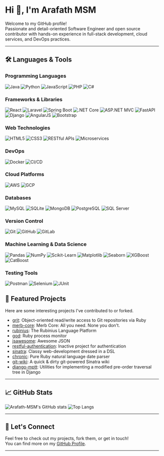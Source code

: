 # Hi 👋, I'm Arafath MSM

Welcome to my GitHub profile!  
Passionate and detail-oriented Software Engineer and open source contributor with hands-on experience in full-stack development, cloud services, and DevOps practices.

---

## 🛠️ Languages & Tools

### Programming Languages
![Java](https://img.shields.io/badge/Java-007396?style=for-the-badge&logo=java&logoColor=white)
![Python](https://img.shields.io/badge/Python-3776AB?style=for-the-badge&logo=python&logoColor=white)
![JavaScript](https://img.shields.io/badge/JavaScript-F7DF1E?style=for-the-badge&logo=javascript&logoColor=black)
![PHP](https://img.shields.io/badge/PHP-777BB4?style=for-the-badge&logo=php&logoColor=white)
![C#](https://img.shields.io/badge/C%23-239120?style=for-the-badge&logo=c-sharp&logoColor=white)

### Frameworks & Libraries
![React](https://img.shields.io/badge/React-20232A?style=for-the-badge&logo=react&logoColor=61DAFB)
![Laravel](https://img.shields.io/badge/Laravel-FF2D20?style=for-the-badge&logo=laravel&logoColor=white)
![Spring Boot](https://img.shields.io/badge/Spring_Boot-6DB33F?style=for-the-badge&logo=spring-boot&logoColor=white)
![.NET Core](https://img.shields.io/badge/.NET_Core-512BD4?style=for-the-badge&logo=dotnet&logoColor=white)
![ASP.NET MVC](https://img.shields.io/badge/ASP.NET-512BD4?style=for-the-badge&logo=dotnet&logoColor=white)
![FastAPI](https://img.shields.io/badge/FastAPI-009688?style=for-the-badge&logo=fastapi&logoColor=white)
![Django](https://img.shields.io/badge/Django-092E20?style=for-the-badge&logo=django&logoColor=white)
![AngularJS](https://img.shields.io/badge/AngularJS-E23237?style=for-the-badge&logo=angularjs&logoColor=white)
![Bootstrap](https://img.shields.io/badge/Bootstrap-563D7C?style=for-the-badge&logo=bootstrap&logoColor=white)

### Web Technologies
![HTML5](https://img.shields.io/badge/HTML5-E34F26?style=for-the-badge&logo=html5&logoColor=white)
![CSS3](https://img.shields.io/badge/CSS3-1572B6?style=for-the-badge&logo=css3&logoColor=white)
![RESTful APIs](https://img.shields.io/badge/REST-02569B?style=for-the-badge&logo=rest&logoColor=white)
![Microservices](https://img.shields.io/badge/Microservices-FF6F00?style=for-the-badge&logo=microgen&logoColor=white)

### DevOps
![Docker](https://img.shields.io/badge/Docker-2496ED?style=for-the-badge&logo=docker&logoColor=white)
![CI/CD](https://img.shields.io/badge/CI/CD-222222?style=for-the-badge&logo=githubactions&logoColor=white)

### Cloud Platforms
![AWS](https://img.shields.io/badge/AWS-232F3E?style=for-the-badge&logo=amazon-aws&logoColor=white)
![GCP](https://img.shields.io/badge/GCP-4285F4?style=for-the-badge&logo=google-cloud&logoColor=white)

### Databases
![MySQL](https://img.shields.io/badge/MySQL-4479A1?style=for-the-badge&logo=mysql&logoColor=white)
![SQLite](https://img.shields.io/badge/SQLite-003B57?style=for-the-badge&logo=sqlite&logoColor=white)
![MongoDB](https://img.shields.io/badge/MongoDB-47A248?style=for-the-badge&logo=mongodb&logoColor=white)
![PostgreSQL](https://img.shields.io/badge/PostgreSQL-336791?style=for-the-badge&logo=postgresql&logoColor=white)
![SQL Server](https://img.shields.io/badge/SQL_Server-CC2927?style=for-the-badge&logo=microsoft-sql-server&logoColor=white)

### Version Control
![Git](https://img.shields.io/badge/Git-F05032?style=for-the-badge&logo=git&logoColor=white)
![GitHub](https://img.shields.io/badge/GitHub-181717?style=for-the-badge&logo=github&logoColor=white)
![GitLab](https://img.shields.io/badge/GitLab-FCA121?style=for-the-badge&logo=gitlab&logoColor=white)

### Machine Learning & Data Science
![Pandas](https://img.shields.io/badge/Pandas-150458?style=for-the-badge&logo=pandas&logoColor=white)
![NumPy](https://img.shields.io/badge/NumPy-013243?style=for-the-badge&logo=numpy&logoColor=white)
![Scikit-Learn](https://img.shields.io/badge/Scikit--Learn-F7931E?style=for-the-badge&logo=scikit-learn&logoColor=white)
![Matplotlib](https://img.shields.io/badge/Matplotlib-11557C?style=for-the-badge&logo=matplotlib&logoColor=white)
![Seaborn](https://img.shields.io/badge/Seaborn-3776AB?style=for-the-badge&logo=python&logoColor=white)
![XGBoost](https://img.shields.io/badge/XGBoost-FF6600?style=for-the-badge&logo=xgboost&logoColor=white)
![CatBoost](https://img.shields.io/badge/CatBoost-FFA500?style=for-the-badge&logo=catboost&logoColor=white)

### Testing Tools
![Postman](https://img.shields.io/badge/Postman-FF6C37?style=for-the-badge&logo=postman&logoColor=white)
![Selenium](https://img.shields.io/badge/Selenium-43B02A?style=for-the-badge&logo=selenium&logoColor=white)
![JUnit](https://img.shields.io/badge/JUnit-25A162?style=for-the-badge&logo=junit5&logoColor=white)

## 🚀 Featured Projects

Here are some interesting projects I've contributed to or forked.  

- [grit](https://github.com/mojombo/grit): Object-oriented read/write access to Git repositories via Ruby
- [merb-core](https://github.com/wycats/merb-core): Merb Core: All you need. None you don't.
- [rubinius](https://github.com/rubinius/rubinius): The Rubinius Language Platform
- [god](https://github.com/mojombo/god): Ruby process monitor
- [jsawesome](https://github.com/vanpelt/jsawesome): Awesome JSON
- [restful-authentication](https://github.com/technoweenie/restful-authentication): Inactive project for authentication
- [sinatra](https://github.com/bmizerany/sinatra): Classy web-development dressed in a DSL
- [chronic](https://github.com/mojombo/chronic): Pure Ruby natural language date parser
- [git-wiki](https://github.com/sr/git-wiki): A quick & dirty git-powered Sinatra wiki
- [django-mptt](https://github.com/brosner/django-mptt): Utilities for implementing a modified pre-order traversal tree in Django

---

## 📈 GitHub Stats

![Arafath-MSM's GitHub stats](https://github-readme-stats.vercel.app/api?username=Arafath-MSM&show_icons=true&theme=radical)
![Top Langs](https://github-readme-stats.vercel.app/api/top-langs/?username=Arafath-MSM&layout=compact&theme=radical)

---

## 💬 Let's Connect

Feel free to check out my projects, fork them, or get in touch!  
You can find more on my [GitHub Profile](https://github.com/Arafath-MSM).

---

